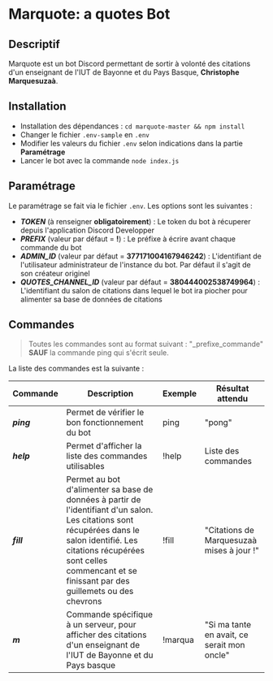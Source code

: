 # Marquote: a quotes Bot

## Descriptif
Marquote est un bot Discord permettant de sortir à volonté des citations d'un enseignant de l'IUT de Bayonne et du Pays Basque, **Christophe Marquesuzaà**.

## Installation

- Installation des dépendances : `cd marquote-master && npm install`
- Changer le fichier `.env-sample` en `.env`
- Modifier les valeurs du fichier `.env` selon indications dans la partie **Paramétrage**
- Lancer le bot avec la commande `node index.js`

## Paramétrage

Le paramétrage se fait via le fichier `.env`. Les options sont les suivantes :
- ***TOKEN*** (à renseigner **obligatoirement**) : Le token du bot à récuperer depuis l'application Discord Developper
- ***PREFIX*** (valeur par défaut = **!**) : Le préfixe à écrire avant chaque commande du bot
- ***ADMIN_ID*** (valeur par défaut = **377171004167946242**) : L'identifiant de l'utilisateur administrateur de l'instance du bot. Par défaut il s'agit de son créateur originel
- ***QUOTES_CHANNEL_ID*** (valeur par défaut = **380444002538749964**) : L'identifiant du salon de citations dans lequel le bot ira piocher pour alimenter sa base de données de citations

## Commandes

> Toutes les commandes sont au format suivant : "_prefixe_commande" **SAUF** la commande ping qui s'écrit seule. 

La liste des commandes est la suivante :

Commande | Description | Exemple | Résultat attendu
------------ |  ------------- | ------------- | ------------
***ping*** | Permet de vérifier le bon fonctionnement du bot | ping | "pong"
***help*** | Permet d'afficher la liste des commandes utilisables | !help | Liste des commandes
***fill*** | Permet au bot d'alimenter sa base de données à partir de l'identifiant d'un salon. Les citations sont récupérées dans le salon identifié. Les citations récupérées sont celles commencant et se finissant par des guillemets ou des chevrons | !fill | "Citations de Marquesuzaà mises à jour !"
***m*** | Commande spécifique à un serveur, pour afficher des citations d'un enseignant de l'IUT de Bayonne et du Pays basque | !marqua | "Si ma tante en avait, ce serait mon oncle"